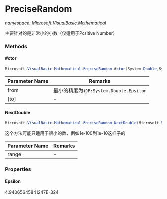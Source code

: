 ﻿# PreciseRandom
_namespace: <a href="#" onClick="load('/docs/Microsoft.VisualBasic.Mathematical/index.md')">Microsoft.VisualBasic.Mathematical</a>_

主要针对的是非常小的小数（仅适用于Positive Number）



### Methods

#### #ctor
```csharp
Microsoft.VisualBasic.Mathematical.PreciseRandom.#ctor(System.Double,System.Double,Microsoft.VisualBasic.Mathematical.IRandomSeeds)
```


|Parameter Name|Remarks|
|--------------|-------|
|from|最小的精度为@``F:System.Double.Epsilon``|
|[to]|-|


#### NextDouble
```csharp
Microsoft.VisualBasic.Mathematical.PreciseRandom.NextDouble(Microsoft.VisualBasic.ComponentModel.Ranges.DoubleRange)
```
这个方法可能只适用于很小的数，例如1e-100到1e-10这样子的

|Parameter Name|Remarks|
|--------------|-------|
|range|-|



### Properties

#### Epsilon
4.94065645841247E-324
